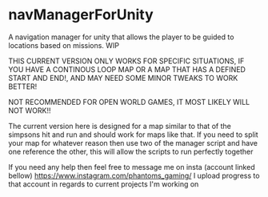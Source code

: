 # navManagerForUnity
A navigation manager for unity that allows the player to be guided to locations based on missions. WIP

THIS CURRENT VERSION ONLY WORKS FOR SPECIFIC SITUATIONS, IF YOU HAVE A CONTINOUS LOOP MAP OR A MAP THAT HAS A DEFINED START AND END!, AND MAY NEED SOME MINOR TWEAKS TO WORK BETTER!

NOT RECOMMENDED FOR OPEN WORLD GAMES, IT MOST LIKELY WILL NOT WORK!!

The current version here is designed for a map similar to that of the simpsons hit and run and should work for maps like that. If you need to split your map for whatever reason then use two of the manager script and have one reference the other, this will allow the scripts to run perfectly together 

If you need any help then feel free to message me on insta (account linked bellow)
https://www.instagram.com/phantoms_gaming/
I upload progress to that account in regards to current projects I'm working on
